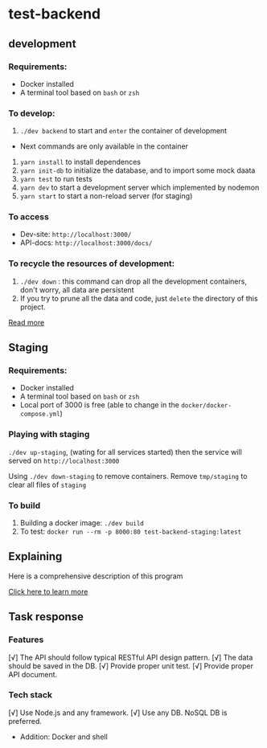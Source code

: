 # test-backend

## development

### Requirements:

* Docker installed
* A terminal tool based on `bash` or `zsh`

### To develop:

1. `./dev backend` to start and `enter` the container of development

* Next commands are only available in the container

1. `yarn install` to install dependences
1. `yarn init-db` to initialize the database, and to import some mock daata
1. `yarn test` to run tests
1. `yarn dev` to start a development server which implemented by nodemon
1. `yarn start` to start a non-reload server (for staging)

### To access

* Dev-site: `http://localhost:3000/` 
* API-docs: `http://localhost:3000/docs/`

### To recycle the resources of development:

1. `./dev down` : this command can drop all the development containers, don't worry, all data are persistent
1. If you try to prune all the data and code, just `delete` the directory of this project.

[Read more](./docs/about-dev.md)

## Staging

### Requirements:

* Docker installed
* A terminal tool based on `bash` or `zsh`
* Local port of 3000 is free (able to change in the `docker/docker-compose.yml`)

### Playing with staging

`./dev up-staging`, (wating for all services started) then the service will served on `http://localhost:3000`

Using `./dev down-staging` to remove containers. Remove `tmp/staging` to clear all files of `staging`

### To build

1. Building a docker image: `./dev build`
1. To test: `docker run --rm -p 8000:80 test-backend-staging:latest`

## Explaining

Here is a comprehensive description of this program

[Click here to learn more](./docs/design.md)

## Task response

### Features

[√] The API should follow typical RESTful API design pattern.
[√] The data should be saved in the DB.
[√] Provide proper unit test.
[√] Provide proper API document.

### Tech stack

[√] Use Node.js and any framework.
[√] Use any DB. NoSQL DB is preferred.

* Addition: Docker and shell
